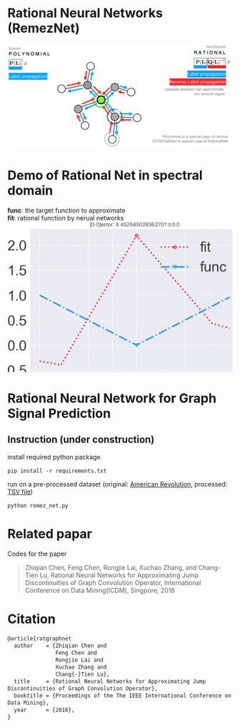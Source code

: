 # Rational Neural Networks (RemezNet)
![remez net](ratnet.png)

# Demo of Rational Net in spectral domain
**func**: the target function to approximate  
**fit**: rational function by nerual networks  
![approximation by rational neural networks](demo.gif)

# Rational Neural Network for Graph Signal Prediction


## Instruction (under construction)
install required python package
```
pip install -r requirements.txt  
```

run on a pre-processed dataset (original: [American Revolution](https://github.com/corybrunson/triadic), processed: [TSV file](http://konect.uni-koblenz.de/networks/brunson_revolution))
```
python remez_net.py  
```

# Related papar
Codes for the paper 
> Zhiqian Chen, Feng Chen, Rongjie Lai, Xuchao Zhang, and Chang-Tien Lu, Rational Neural Networks for Approximating Jump Discontinuities of Graph Convolution Operator, International Conference on Data Mining(ICDM), Singpore, 2018

# Citation
```
@article{ratgraphnet
  author    = {Zhiqian Chen and
               Feng Chen and
               Rongjie Lai and
               Xuchao Zhang and
               Chang{-}Tien Lu},
  title     = {Rational Neural Networks for Approximating Jump Discontinuities of Graph Convolution Operator},
  booktitle = {Proceedings of the The IEEE International Conference on Data Mining},
  year      = {2018},
}
```
